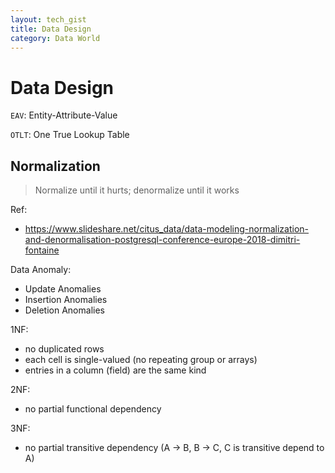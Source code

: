```yaml
---
layout: tech_gist
title: Data Design
category: Data World
---
```


# Data Design

`EAV`: Entity-Attribute-Value 

`OTLT`: One True Lookup Table


## Normalization

> Normalize until it hurts; denormalize until it works

Ref:
- <https://www.slideshare.net/citus_data/data-modeling-normalization-and-denormalisation-postgresql-conference-europe-2018-dimitri-fontaine>

Data Anomaly:
- Update Anomalies
- Insertion Anomalies
- Deletion Anomalies



1NF: 
- no duplicated rows 
- each cell is single-valued (no repeating group or arrays)
- entries in a column (field) are the same kind

2NF:
- no partial functional dependency

3NF: 
- no partial transitive dependency (A -> B, B -> C, C is transitive depend to A)
